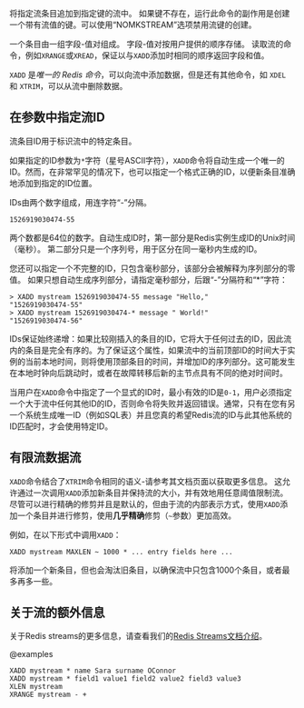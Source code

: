 将指定流条目追加到指定键的流中。
如果键不存在，运行此命令的副作用是创建一个带有流值的键。可以使用“NOMKSTREAM”选项禁用流键的创建。

一个条目由一组字段-值对组成。
字段-值对按用户提供的顺序存储。
读取流的命令，例如`XRANGE`或`XREAD`，保证以与`XADD`添加时相同的顺序返回字段和值。

`XADD` 是*唯一的 Redis 命令*，可以向流中添加数据，但是还有其他命令，如 `XDEL` 和 `XTRIM`，可以从流中删除数据。

## 在参数中指定流ID

流条目ID用于标识流中的特定条目。

如果指定的ID参数为`*`字符（星号ASCII字符），`XADD`命令将自动生成一个唯一的ID。然而，在非常罕见的情况下，也可以指定一个格式正确的ID，以便新条目准确地添加到指定的ID位置。

IDs由两个数字组成，用连字符“-”分隔。

    1526919030474-55

两个数都是64位的数字。自动生成ID时，第一部分是Redis实例生成ID的Unix时间（毫秒）。
第二部分只是一个序列号，用于区分在同一毫秒内生成的ID。

您还可以指定一个不完整的ID，只包含毫秒部分，该部分会被解释为序列部分的零值。
如果只想自动生成序列部分，请指定毫秒部分，后跟“-”分隔符和“*”字符：

```
> XADD mystream 1526919030474-55 message "Hello,"
"1526919030474-55"
> XADD mystream 1526919030474-* message " World!"
"1526919030474-56"
```

IDs保证始终递增：如果比较刚插入的条目的ID，它将大于任何过去的ID，因此流内的条目是完全有序的。为了保证这个属性，如果流中的当前顶部ID的时间大于实例的当前本地时间，则将使用顶部条目的时间，并增加ID的序列部分。这可能发生在本地时钟向后跳动时，或者在故障转移后新的主节点具有不同的绝对时间时。

当用户在`XADD`命令中指定了一个显式的ID时，最小有效的ID是`0-1`，用户必须指定一个大于流中任何其他ID的ID，否则命令将失败并返回错误。通常，只有在您有另一个系统生成唯一ID（例如SQL表）并且您真的希望Redis流的ID与此其他系统的ID匹配时，才会使用特定ID。

## 有限流数据流

`XADD`命令结合了`XTRIM`命令相同的语义-请参考其文档页面以获取更多信息。
这允许通过一次调用`XADD`添加新条目并保持流的大小，并有效地用任意阈值限制流。
尽管可以进行精确的修剪并且是默认的，但由于流的内部表示方式，使用`XADD`添加一个条目并进行修剪，使用**几乎精确**修剪（`~`参数）更加高效。

例如，在以下形式中调用`XADD`：

    XADD mystream MAXLEN ~ 1000 * ... entry fields here ...
 
将添加一个新条目，但也会淘汰旧条目，以确保流中只包含1000个条目，或者最多再多一些。

## 关于流的额外信息

关于Redis streams的更多信息，请查看我们的[Redis Streams文档介绍](/topics/streams-intro)。

@examples

```cli
XADD mystream * name Sara surname OConnor
XADD mystream * field1 value1 field2 value2 field3 value3
XLEN mystream
XRANGE mystream - +
```
